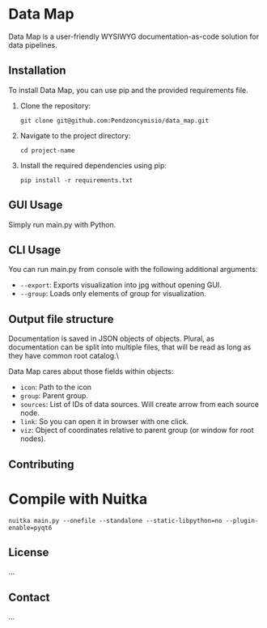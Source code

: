 # Data Map

Data Map is a user-friendly WYSIWYG documentation-as-code solution for data pipelines.

## Installation

To install Data Map, you can use pip and the provided requirements file.

1. Clone the repository:

    ```shell
    git clone git@github.com:Pendzoncymisio/data_map.git
    ```

2. Navigate to the project directory:

    ```shell
    cd project-name
    ```

3. Install the required dependencies using pip:

    ```shell
    pip install -r requirements.txt
    ```

## GUI Usage

Simply run main.py with Python.

## CLI Usage

You can run main.py from console with the following additional arguments:

- `--export`: Exports visualization into jpg without opening GUI.
- `--group`: Loads only elements of group for visualization.

## Output file structure

Documentation is saved in JSON objects of objects. Plural, as documentation can be split into multiple files, that will be read as long as they have common root catalog.\

Data Map cares about those fields within objects:
- `icon`: Path to the icon
- `group`: Parent group.
- `sources`: List of IDs of data sources. Will create arrow from each source node.
- `link`: So you can open it in browser with one click.
- `viz`: Object of coordinates relative to parent group (or window for root nodes).

## Contributing

# Compile with Nuitka

`nuitka main.py --onefile --standalone --static-libpython=no --plugin-enable=pyqt6`

## License

...

## Contact

...
